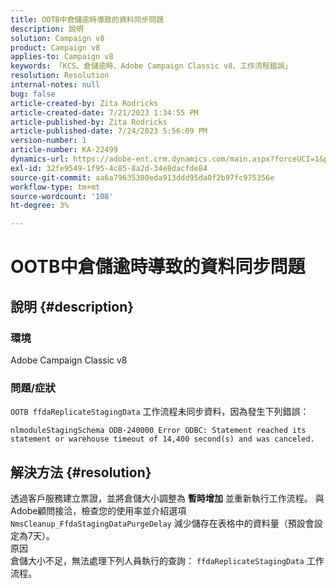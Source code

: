 ```yaml
---
title: OOTB中倉儲逾時導致的資料同步問題
description: 說明
solution: Campaign v8
product: Campaign v8
applies-to: Campaign v8
keywords: 「KCS、倉儲逾時、Adobe Campaign Classic v8、工作流程錯誤」
resolution: Resolution
internal-notes: null
bug: false
article-created-by: Zita Rodricks
article-created-date: 7/21/2023 1:34:55 PM
article-published-by: Zita Rodricks
article-published-date: 7/24/2023 5:56:09 PM
version-number: 1
article-number: KA-22499
dynamics-url: https://adobe-ent.crm.dynamics.com/main.aspx?forceUCI=1&pagetype=entityrecord&etn=knowledgearticle&id=58baa25b-cb27-ee11-9966-6045bd0065b6
exl-id: 32fe9549-1f95-4c85-8a2d-34e8dacfde84
source-git-commit: aa6a79635380eda913ddd95da0f2b97fc975356e
workflow-type: tm+mt
source-wordcount: '108'
ht-degree: 3%

---
```


# OOTB中倉儲逾時導致的資料同步問題

## 說明 {#description}


### 環境

Adobe Campaign Classic v8

### 問題/症狀

`OOTB ffdaReplicateStagingData` 工作流程未同步資料，因為發生下列錯誤：

`nlmoduleStagingSchema ODB-240000 Error ODBC: Statement reached its statement or warehouse timeout of 14,400 second(s) and was canceled.`




## 解決方法 {#resolution}


透過客戶服務建立票證，並將倉儲大小調整為 <b>暫時增加</b> 並重新執行工作流程。
與Adobe顧問接洽，檢查您的使用率並介紹選項 `NmsCleanup_FfdaStagingDataPurgeDelay` 減少儲存在表格中的資料量（預設會設定為7天）。
<br>原因<br>倉儲大小不足，無法處理下列人員執行的查詢： `ffdaReplicateStagingData` 工作流程。
